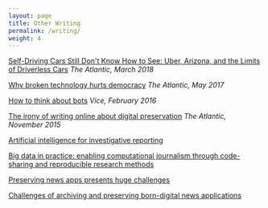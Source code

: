 ```yaml
---
layout: page
title: Other Writing
permalink: /writing/
weight: 4
---
```

[Self-Driving Cars Still Don't Know How to See: Uber, Arizona, and the Limits of Driverless Cars](https://www.theatlantic.com/technology/archive/2018/03/uber-self-driving-fatality-arizona/556001/) *The Atlantic, March 2018*

[Why broken technology hurts democracy](https://www.theatlantic.com/technology/archive/2017/05/broken-technology-hurts-democracy/524076/) *The Atlantic, May 2017*

[How to think about bots](http://motherboard.vice.com/read/how-to-think-about-bots) *Vice, February 2016*

[The irony of writing online about digital preservation](http://www.theatlantic.com/technology/archive/2015/11/the-irony-of-writing-about-digital-preservation/416184/) *The Atlantic, November 2015*

[Artificial intelligence  for investigative reporting](https://www.academia.edu/21821949/Artificial_Intelligence_for_Investigative_Reporting)

[Big data in practice: enabling computational journalism through code-sharing and reproducible research methods](https://www.academia.edu/16784179/Big_Data_in_Practice_Enabling_Computational_Journalism_Through_Code-Sharing_and_Reproducible_Research_Methods) 

[Preserving news apps presents huge challenges](https://www.academia.edu/16783529/Preserving_News_Apps_Presents_Huge_Challenges) 

[Challenges of archiving and preserving born-digital news applications](https://www.academia.edu/34600464/Challenges_of_archiving_and_preserving_born-digital_news_applications)
